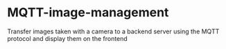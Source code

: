 # MQTT-image-management
Transfer images taken with a camera to a backend server using the MQTT protocol and display them on the frontend
